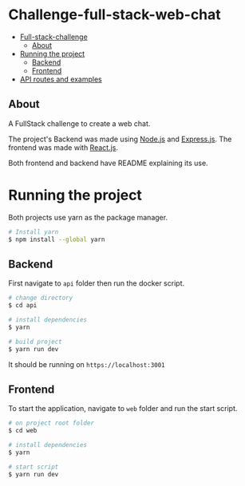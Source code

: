 # Challenge-full-stack-web-chat

- [Full-stack-challenge](#astran-challenge)
  - [About](#about)
- [Running the project](#running-the-project)
  - [Backend](#backend)
  - [Frontend](#frontend)
- [API routes and examples](#api-routes-and-examples)

## About

A FullStack challenge to create a web chat.
<br>

The project's Backend was made using [Node.js](https://nodejs.org/en/) and [Express.js](https://expressjs.com/). The frontend was made with [React.js](https://reactjs.org/).

Both frontend and backend have README explaining its use.

# Running the project

Both projects use yarn as the package manager.

```bash
# Install yarn
$ npm install --global yarn
```

## Backend

First navigate to `api` folder then run the docker script.

```bash
# change directory
$ cd api

# install dependencies
$ yarn

# build project
$ yarn run dev
```

It should be running on `https://localhost:3001`
<br>

## Frontend

To start the application, navigate to `web` folder and run the start script.

```bash
# on project root folder
$ cd web

# install dependencies
$ yarn

# start script
$ yarn run dev
```

<br>